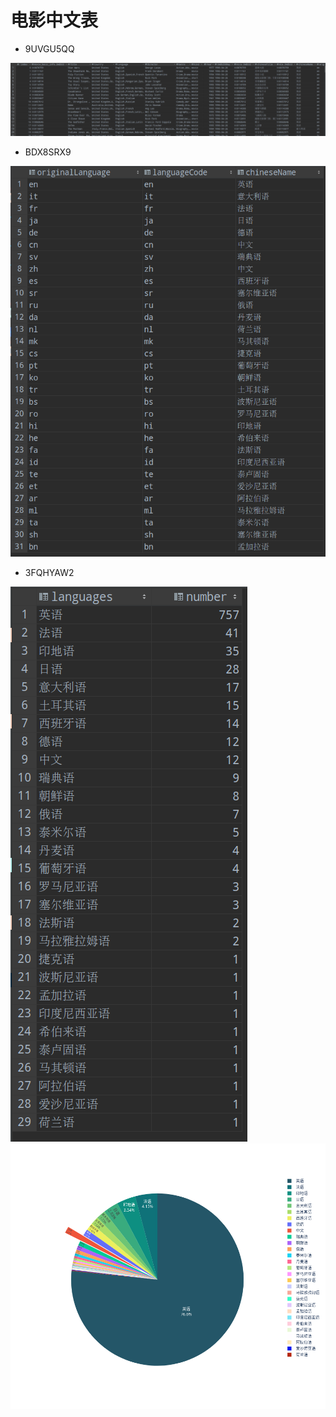 # 电影中文表
- 9UVGU5QQ
 
![9UVGU5QQ](for_excel/9UVGU5QQ.png)

- BDX8SRX9
 
![BDX8SRX9](for_excel/BDX8SRX9.png)

- 3FQHYAW2

![3FQHYAW2](for_chart/3FQHYAW2.png)
![3FQHYAW2](for_chart/chart_3FQHYAW2.png)
